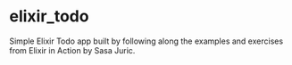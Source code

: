 # elixir_todo
Simple Elixir Todo app built by following along the examples and exercises from Elixir in Action by Sasa Juric.
